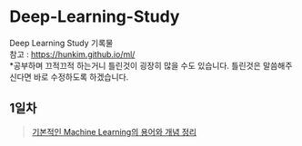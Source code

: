 # Deep-Learning-Study
Deep Learning Study 기록물 <br>
참고 : https://hunkim.github.io/ml/ <br>
*공부하며 끄적끄적 하는거니 틀린것이 굉장히 많을 수도 있습니다. 틀린것은 말씀해주신다면 바로 수정하도록 하겠습니다.


## 1일차 
> <a href="https://github.com/BangShinChul/Deep-Learning-Study/blob/master/%EA%B8%B0%EB%B3%B8%EC%A0%81%EC%9D%B8%20Machine%20Learning%EC%9D%98%20%EC%9A%A9%EC%96%B4%EC%99%80%20%EA%B0%9C%EB%85%90%20%EC%A0%95%EB%A6%AC.md">기본적인 Machine Learning의 용어와 개념 정리</a>
